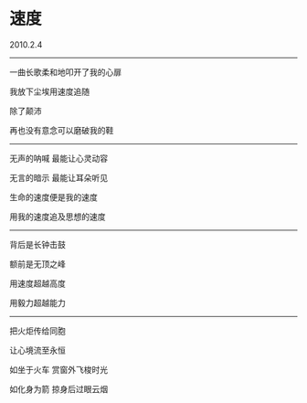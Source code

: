 # 速度

2010.2.4

---

一曲长歌柔和地叩开了我的心扉

我放下尘埃用速度追随

除了颠沛

再也没有意念可以磨破我的鞋

---

无声的呐喊 最能让心灵动容

无言的暗示 最能让耳朵听见

生命的速度便是我的速度

用我的速度追及思想的速度

---

背后是长钟击鼓

额前是无顶之峰

用速度超越高度

用毅力超越能力

---

把火炬传给同胞

让心境流至永恒

如坐于火车 赏窗外飞梭时光

如化身为箭 掠身后过眼云烟

